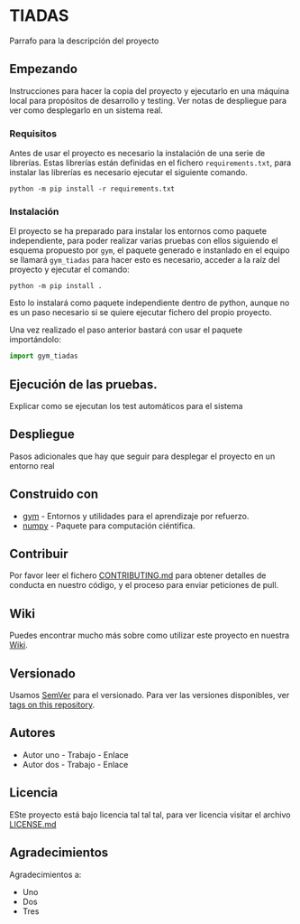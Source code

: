 # TIADAS

Parrafo para la descripción del proyecto

## Empezando

Instrucciones para hacer la copia del proyecto y ejecutarlo en una máquina local para propósitos de desarrollo y testing.
Ver notas de despliegue para ver como desplegarlo en un sistema real.

### Requisitos

Antes de usar el proyecto es necesario la instalación de una serie de librerías. Estas librerías están definidas en el
fichero `requirements.txt`, para instalar las librerías es necesario ejecutar el siguiente comando.

```text
python -m pip install -r requirements.txt
```

### Instalación

El proyecto se ha preparado para instalar los entornos como paquete independiente, para poder realizar varias pruebas
con ellos siguiendo el esquema propuesto por `gym`, el paquete generado e instanlado en el equipo se llamará `gym_tiadas`
para hacer esto es necesario, acceder a la raíz del proyecto y ejecutar el comando:

```text
python -m pip install .
```

Esto lo instalará como paquete independiente dentro de python, aunque no es un paso necesario si se quiere ejecutar
fichero del propio proyecto.

Una vez realizado el paso anterior bastará con usar el paquete importándolo:

```python
import gym_tiadas
```

## Ejecución de las pruebas.
Explicar como se ejecutan los test automáticos para el sistema

## Despliegue

Pasos adicionales que hay que seguir para desplegar el proyecto en un entorno real

## Construido con
* [gym](https://gym.openai.com/) - Entornos y utilidades para el aprendizaje por refuerzo.
* [numpy](https://www.numpy.org/) - Paquete para computación ciéntifica.

## Contribuir
Por favor leer el fichero [CONTRIBUTING.md](contributing.md) para obtener detalles de conducta en nuestro código, y el proceso para
enviar peticiones de pull.

## Wiki
Puedes encontrar mucho más sobre como utilizar este proyecto en nuestra [Wiki](docs/index.md).

## Versionado

Usamos [SemVer](http://semver.org/) para el versionado. Para ver las versiones disponibles, ver 
[tags on this repository](https://github.com/your/project/tags).

## Autores
* Autor uno - Trabajo - Enlace
* Autor dos - Trabajo - Enlace

## Licencia
ESte proyecto está bajo licencia tal tal tal, para ver licencia visitar el archivo [LICENSE.md](LICENSE.md)

## Agradecimientos
Agradecimientos a:
* Uno
* Dos
* Tres
